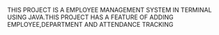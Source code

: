 THIS PROJECT IS A EMPLOYEE MANAGEMENT SYSTEM IN TERMINAL USING JAVA.THIS PROJECT HAS A FEATURE OF ADDING EMPLOYEE,DEPARTMENT AND ATTENDANCE TRACKING
